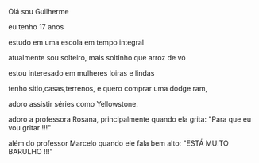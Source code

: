 Olá sou Guilherme

eu tenho 17 anos

estudo em uma escola em tempo integral

atualmente sou solteiro, mais soltinho que arroz de vó 

estou interesado em mulheres loiras e lindas

tenho sitio,casas,terrenos, e quero comprar uma dodge ram,

adoro assistir séries como Yellowstone.

adoro a professora Rosana, principalmente quando ela grita: "Para que eu vou gritar !!!"

além do professor Marcelo quando ele fala bem alto: "ESTÁ MUITO BARULHO !!!"
